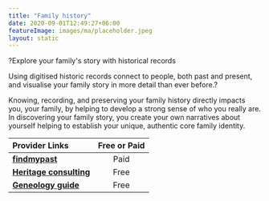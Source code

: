 ```yaml
---
title: "Family history"
date: 2020-09-01T12:49:27+06:00
featureImage: images/ma/placeholder.jpeg
layout: static
---
```


?Explore your family's story with historical records

Using digitised historic records connect to people, both past and present, and visualise your family story in more detail than ever before.?

Knowing, recording, and preserving your family history directly impacts you, your family, by helping to develop a strong sense of who you really are. In discovering your family story, you create your own narratives about yourself helping to establish your unique, authentic core family identity.

| Provider Links      | Free or Paid  |  
| :-----------          | :--------------:      |  
| [**findmypast**](https://www.findmypast.co.uk/) | Paid | 
| [**Heritage consulting**](https://www.heritageconsulting.com/5-benefits-of-understanding-your-ancestry/) | Free | 
| [**Geneology guide**](https://thegenealogyguide.com/20-reasons-why-is-genealogy-important) | Free | 
  

<br/><br/>






